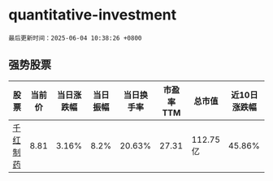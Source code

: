 # quantitative-investment

`最后更新时间：2025-06-04 10:38:26 +0800`

## 强势股票

|股票|当前价|当日涨跌幅|当日振幅|当日换手率|市盈率TTM|总市值|近10日涨跌幅|
|----|----|----|----|----|----|----|----|
|[千红制药](https://xueqiu.com/S/SZ002550)|8.81|3.16%|8.2%|20.63%|27.31|112.75亿|45.86%|
